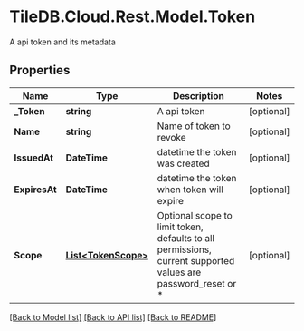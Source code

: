 # TileDB.Cloud.Rest.Model.Token
A api token and its metadata

## Properties

Name | Type | Description | Notes
------------ | ------------- | ------------- | -------------
**_Token** | **string** | A api token | [optional] 
**Name** | **string** | Name of token to revoke | [optional] 
**IssuedAt** | **DateTime** | datetime the token was created | [optional] 
**ExpiresAt** | **DateTime** | datetime the token when token will expire | [optional] 
**Scope** | [**List&lt;TokenScope&gt;**](TokenScope.md) | Optional scope to limit token, defaults to all permissions, current supported values are password_reset or * | [optional] 

[[Back to Model list]](../README.md#documentation-for-models) [[Back to API list]](../README.md#documentation-for-api-endpoints) [[Back to README]](../README.md)

